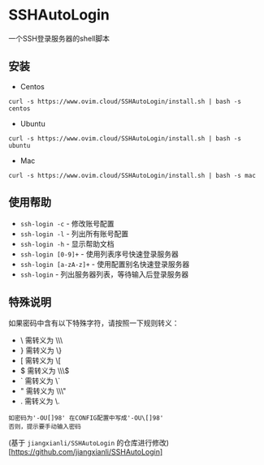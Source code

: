 # SSHAutoLogin
一个SSH登录服务器的shell脚本

## 安装
- Centos
```shell
curl -s https://www.ovim.cloud/SSHAutoLogin/install.sh | bash -s centos
```
- Ubuntu
```shell
curl -s https://www.ovim.cloud/SSHAutoLogin/install.sh | bash -s ubuntu
```
- Mac
```shell
curl -s https://www.ovim.cloud/SSHAutoLogin/install.sh | bash -s mac
```
## 使用帮助
- `ssh-login -c` - 修改账号配置
- `ssh-login -l` - 列出所有账号配置
- `ssh-login -h` - 显示帮助文档
- `ssh-login [0-9]+` - 使用列表序号快速登录服务器
- `ssh-login [a-zA-z]+` - 使用配置别名快速登录服务器
- `ssh-login` - 列出服务器列表，等待输入后登录服务器

## 特殊说明
如果密码中含有以下特殊字符，请按照一下规则转义：
- \ 需转义为 \\\\\
- } 需转义为 \\}
- [ 需转义为 \\[
- $ 需转义为 \\\\\\$
- \` 需转义为 \\`
- " 需转义为 \\\\\\"
- . 需转义为 \\.

```
如密码为'-OU[]98' 在CONFIG配置中写成'-OU\[]98'
否则，提示要手动输入密码
```


(基于 `jiangxianli/SSHAutoLogin` 的仓库进行修改)[https://github.com/jiangxianli/SSHAutoLogin]
